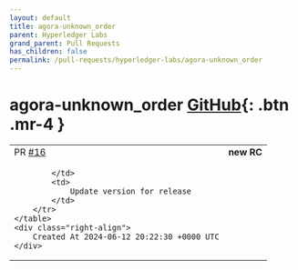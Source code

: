 ```yaml
---
layout: default
title: agora-unknown_order
parent: Hyperledger Labs
grand_parent: Pull Requests
has_children: false
permalink: /pull-requests/hyperledger-labs/agora-unknown_order
---
```


# agora-unknown_order <span class="fs-3 right-align">[GitHub](https://github.com/hyperledger-labs/agora-unknown_order){: .btn .mr-4 }</span>


<div>
    <table>
        <tr>
            <td>
                PR <a href="https://github.com/hyperledger-labs/agora-unknown_order/pull/16" class=".btn">#16</a>
            </td>
            <td>
                <b>
                    new RC
                </b>
            </td>
        </tr>
        <tr>
            <td>
                
            </td>
            <td>
                Update version for release
            </td>
        </tr>
    </table>
    <div class="right-align">
        Created At 2024-06-12 20:22:30 +0000 UTC
    </div>
</div>

